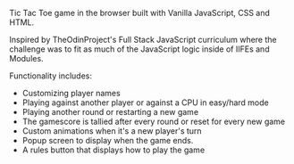 Tic Tac Toe game in the browser built with Vanilla JavaScript, CSS and HTML.

Inspired by TheOdinProject's Full Stack JavaScript curriculum where the challenge was to fit as much of the JavaScript logic inside of IIFEs and Modules.

Functionality includes:

- Customizing player names
- Playing against another player or against a CPU in easy/hard mode
- Playing another round or restarting a new game
- The gamescore is tallied after every round or reset for every new game
- Custom animations when it's a new player's turn
- Popup screen to display when the game ends. 
- A rules button that displays how to play the game
